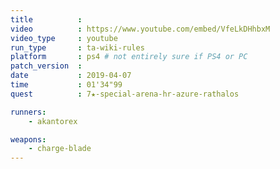 ```yaml
---
title          :
video          : https://www.youtube.com/embed/VfeLkDHhbxM
video_type     : youtube
run_type       : ta-wiki-rules
platform       : ps4 # not entirely sure if PS4 or PC
patch_version  :
date           : 2019-04-07
time           : 01'34"99
quest          : 7★-special-arena-hr-azure-rathalos

runners:
    - akantorex

weapons:
    - charge-blade
---
```

